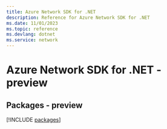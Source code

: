 ```yaml
---
title: Azure Network SDK for .NET
description: Reference for Azure Network SDK for .NET
ms.date: 11/01/2023
ms.topic: reference
ms.devlang: dotnet
ms.service: network
---
```

# Azure Network SDK for .NET - preview
## Packages - preview
[!INCLUDE [packages](network-index.md)]